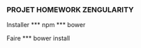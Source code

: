 ### PROJET HOMEWORK ZENGULARITY ###

Installer 
    ***   npm
    ***   bower

Faire
    *** bower install